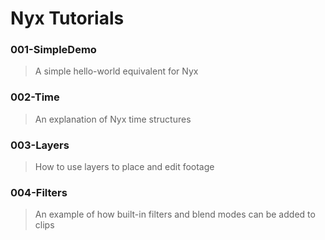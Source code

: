 # Nyx Tutorials

### 001-SimpleDemo
> A simple hello-world equivalent for Nyx

### 002-Time
> An explanation of Nyx time structures

### 003-Layers
> How to use layers to place and edit footage 

### 004-Filters
> An example of how built-in filters and blend modes can be added to clips